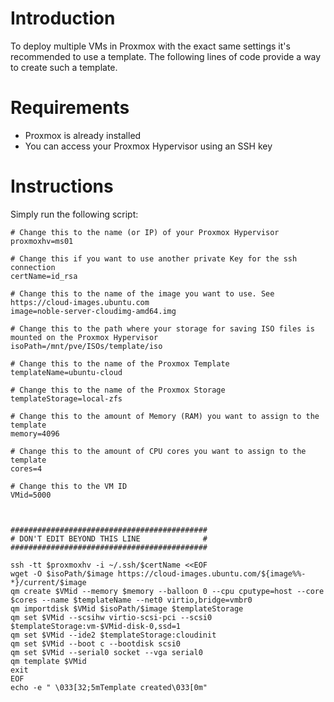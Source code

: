 # Introduction
To deploy multiple VMs in Proxmox with the exact same settings it's recommended to use a template. The following lines of code provide a way to create such a template.

# Requirements
- Proxmox is already installed
- You can access your Proxmox Hypervisor using an SSH key

# Instructions
Simply run the following script:  
```shell
# Change this to the name (or IP) of your Proxmox Hypervisor
proxmoxhv=ms01

# Change this if you want to use another private Key for the ssh connection 
certName=id_rsa

# Change this to the name of the image you want to use. See https://cloud-images.ubuntu.com
image=noble-server-cloudimg-amd64.img

# Change this to the path where your storage for saving ISO files is mounted on the Proxmox Hypervisor
isoPath=/mnt/pve/ISOs/template/iso

# Change this to the name of the Proxmox Template
templateName=ubuntu-cloud

# Change this to the name of the Proxmox Storage
templateStorage=local-zfs

# Change this to the amount of Memory (RAM) you want to assign to the template
memory=4096

# Change this to the amount of CPU cores you want to assign to the template
cores=4

# Change this to the VM ID
VMid=5000



############################################
# DON'T EDIT BEYOND THIS LINE              #
############################################

ssh -tt $proxmoxhv -i ~/.ssh/$certName <<EOF
wget -O $isoPath/$image https://cloud-images.ubuntu.com/${image%%-*}/current/$image
qm create $VMid --memory $memory --balloon 0 --cpu cputype=host --core $cores --name $templateName --net0 virtio,bridge=vmbr0
qm importdisk $VMid $isoPath/$image $templateStorage
qm set $VMid --scsihw virtio-scsi-pci --scsi0 $templateStorage:vm-$VMid-disk-0,ssd=1
qm set $VMid --ide2 $templateStorage:cloudinit
qm set $VMid --boot c --bootdisk scsi0
qm set $VMid --serial0 socket --vga serial0
qm template $VMid
exit
EOF
echo -e " \033[32;5mTemplate created\033[0m"
```
